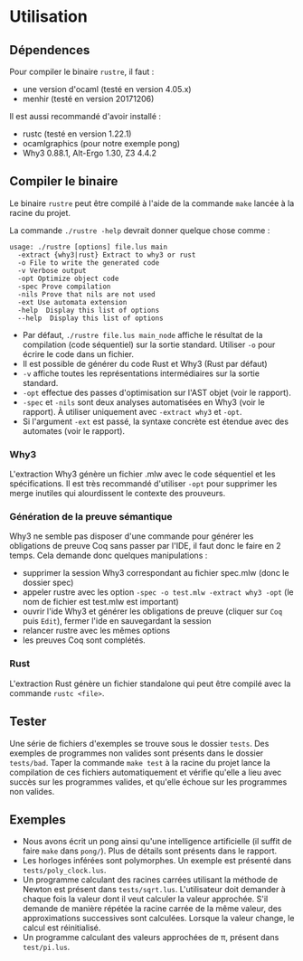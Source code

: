 # Utilisation

## Dépendences

Pour compiler le binaire `rustre`, il faut :
- une version d'ocaml (testé en version 4.05.x)
- menhir (testé en version 20171206)

Il est aussi recommandé d'avoir installé :
- rustc (testé en version 1.22.1)
- ocamlgraphics (pour notre exemple pong)
- Why3 0.88.1, Alt-Ergo 1.30, Z3 4.4.2


## Compiler le binaire

Le binaire `rustre` peut être compilé à l'aide de la commande `make` lancée à la racine du projet.

La commande `./rustre -help` devrait donner quelque chose comme :

```
usage: ./rustre [options] file.lus main
  -extract {why3|rust} Extract to why3 or rust
  -o File to write the generated code
  -v Verbose output
  -opt Optimize object code
  -spec Prove compilation
  -nils Prove that nils are not used
  -ext Use automata extension
  -help  Display this list of options
  --help  Display this list of options
```

- Par défaut, `./rustre file.lus main_node` affiche le résultat de la compilation (code séquentiel)
sur la sortie standard. Utiliser `-o` pour écrire le code dans un fichier.
- Il est possible de générer du code Rust et Why3 (Rust par défaut)
- `-v` affiche toutes les représentations intermédiaires sur la sortie standard.
- `-opt` effectue des passes d'optimisation sur l'AST objet (voir le rapport).
- `-spec` et `-nils` sont deux analyses automatisées en Why3 (voir le rapport). À utiliser uniquement
  avec `-extract why3` et `-opt`.
- Si l'argument `-ext` est passé, la syntaxe concrète est étendue avec des automates (voir le rapport).

### Why3
L'extraction Why3 génère un fichier .mlw avec le code séquentiel et les spécifications. Il est très recommandé d'utiliser `-opt` pour supprimer les merge inutiles qui alourdissent le contexte des prouveurs.

### Génération de la preuve sémantique

Why3 ne semble pas disposer d'une commande pour générer les obligations de preuve Coq sans passer par l'IDE, il faut donc le faire en 2 temps. Cela demande donc quelques manipulations :
* supprimer la session Why3 correspondant au fichier spec.mlw (donc le dossier spec)
* appeler rustre avec les option `-spec -o test.mlw -extract why3 -opt` (le nom de fichier est test.mlw est important)
* ouvrir l'ide Why3 et générer les obligations de preuve (cliquer sur `Coq` puis `Edit`), fermer l'ide en sauvegardant la session
* relancer rustre avec les mêmes options
* les preuves Coq sont complétés.

### Rust
L'extraction Rust génère un fichier standalone qui peut être compilé avec la commande `rustc <file>`.

## Tester

Une série de fichiers d'exemples se trouve sous le dossier `tests`.
Des exemples de programmes non valides sont présents dans le dossier `tests/bad`.
Taper la commande `make test` à la racine du projet lance la compilation de ces fichiers automatiquement et vérifie qu'elle a lieu avec succès sur les programmes valides, et qu'elle échoue sur les programmes non valides.

## Exemples

- Nous avons écrit un pong ainsi qu'une intelligence artificielle (il suffit de faire `make` dans `pong/`). Plus de détails sont présents dans le rapport.
- Les horloges inférées sont polymorphes. Un exemple est présenté dans `tests/poly_clock.lus`.
- Un programme calculant des racines carrées utilisant la méthode de Newton est présent dans `tests/sqrt.lus`. L'utilisateur doit demander à chaque fois la valeur dont il veut calculer la valeur approchée. S'il demande de manière répétée la racine carrée de la même valeur, des approximations successives sont calculées. Lorsque la valeur change, le calcul est réinitialisé.
- Un programme calculant des valeurs approchées de π, présent dans `test/pi.lus`.
